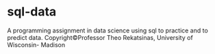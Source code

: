 # sql-data
A programming assignment in data science using sql to practice and to predict data.
Copyright©️Professor Theo Rekatsinas, University of Wisconsin- Madison
